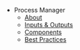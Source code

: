- Process Manager
    - [About](pm/about.md)
    - [Inputs & Outputs](pm/in-out.md)
    - [Components](pm/components.md)
    - [Best Practices](pm/best-practices.md)
